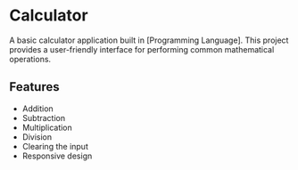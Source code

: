 #  Calculator

A basic calculator application built in [Programming Language]. This project provides a user-friendly interface for performing common mathematical operations.

## Features

- Addition
- Subtraction
- Multiplication
- Division
- Clearing the input
- Responsive design
